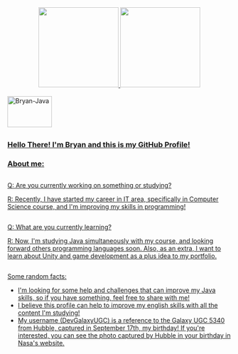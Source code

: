<div align="center">
  <a href="https://github.com/rafaballerini">
  <img height="180em" src="https://github-readme-stats.vercel.app/api?username=devgalaxyugc&show_icons=true&theme=radical&include_all_commits=true&count_private=true"/>
  <img height="180em" src="https://github-readme-stats.vercel.app/api/top-langs/?username=devgalaxyugc&layout=compact&langs_count=7&theme=radical"/>
</div>
</div>
<div style="display: inline_block"><br>
  <img alt="Bryan-Java" height="70" width="100"src="https://cdn.jsdelivr.net/gh/devicons/devicon/icons/java/java-original-wordmark.svg" />
</div>
  
##
### Hello There! I'm Bryan and this is my GitHub Profile!
### About me:
##
Q: Are you currently working on something or studying?

R: Recently, I have started my career in IT area, specifically in Computer Science course, and I'm improving my skills in programming! 

##
  
Q: What are you currently learning?

R: Now, I'm studying Java simultaneously with my course, and looking forward others programming languages soon. Also, as an extra, I want to learn about Unity and game development as a plus idea to my portfolio.

 ##
  
Some random facts: 
- I'm looking for some help and challenges that can improve my Java skills, so if you have something, feel free to share with me!
- I believe this profile can help to improve my english skills with all the content I'm studying!
- My username (DevGalaxyUGC) is a reference to the Galaxy UGC 5340 from Hubble, captured in September 17th, my birthday! If you're interested, you can see the photo captured by Hubble in your birthday in Nasa's website.

##
<!--
**devgalaxyUGC/DevGalaxyUGC** is a ✨ _special_ ✨ repository because its `README.md` (this file) appears on your GitHub profile.

Here are some ideas to get you started:

- 🔭 I’m currently working on ...
- 🌱 I’m currently learning ...
- 👯 I’m looking to collaborate on ...
- 🤔 I’m looking for help with ...
- 💬 Ask me about ...
- 📫 How to reach me: ...
- 😄 Pronouns: ...
- ⚡ Fun fact: ...
-->
